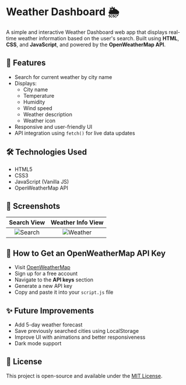 # Weather Dashboard 🌦️

A simple and interactive Weather Dashboard web app that displays real-time weather information based on the user's search. Built using **HTML**, **CSS**, and **JavaScript**, and powered by the **OpenWeatherMap API**.

## 🚀 Features

- Search for current weather by city name
- Displays:
  - City name
  - Temperature
  - Humidity
  - Wind speed
  - Weather description
  - Weather icon
- Responsive and user-friendly UI
- API integration using `fetch()` for live data updates

## 🛠️ Technologies Used

- HTML5
- CSS3
- JavaScript (Vanilla JS)
- OpenWeatherMap API

## 📸 Screenshots

| Search View | Weather Info View |
|:-----------:|:-----------------:|
| ![Search](assets/screenshots/Search.png) | ![Weather](assets/screenshots/Weather.png) |


## 🔑 How to Get an OpenWeatherMap API Key

- Visit [OpenWeatherMap](https://openweathermap.org/api)
- Sign up for a free account
- Navigate to the **API keys** section
- Generate a new API key
- Copy and paste it into your `script.js` file

## ✨ Future Improvements

- Add 5-day weather forecast
- Save previously searched cities using LocalStorage
- Improve UI with animations and better responsiveness
- Dark mode support

## 📄 License

This project is open-source and available under the [MIT License](LICENSE).
